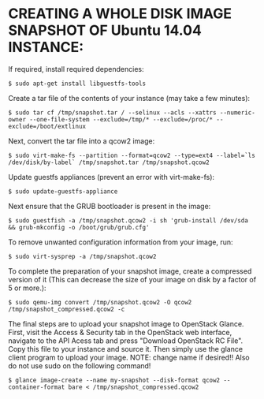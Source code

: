 CREATING A WHOLE DISK IMAGE SNAPSHOT OF Ubuntu 14.04 INSTANCE:
=============================================================

If required, install required dependencies:

    $ sudo apt-get install libguestfs-tools

Create a tar file of the contents of your instance (may take a few minutes):

    $ sudo tar cf /tmp/snapshot.tar / --selinux --acls --xattrs --numeric-owner --one-file-system --exclude=/tmp/* --exclude=/proc/* --exclude=/boot/extlinux

Next, convert the tar file into a qcow2 image:

    $ sudo virt-make-fs --partition --format=qcow2 --type=ext4 --label=`ls /dev/disk/by-label` /tmp/snapshot.tar /tmp/snapshot.qcow2

Update guestfs appliances (prevent an error with virt-make-fs):

    $ sudo update-guestfs-appliance

Next ensure that the GRUB bootloader is present in the image:

    $ sudo guestfish -a /tmp/snapshot.qcow2 -i sh 'grub-install /dev/sda && grub-mkconfig -o /boot/grub/grub.cfg'

To remove unwanted configuration information from your image, run:

    $ sudo virt-sysprep -a /tmp/snapshot.qcow2

To complete the preparation of your snapshot image, create a compressed version of it (This can decrease the size of your image on disk by a factor of 5 or more.):

    $ sudo qemu-img convert /tmp/snapshot.qcow2 -O qcow2 /tmp/snapshot_compressed.qcow2 -c

The final steps are to upload your snapshot image to OpenStack Glance. First, visit the Access & Security tab in the OpenStack web interface, navigate to the API Acess tab and press "Download OpenStack RC File". Copy this file to your instance and source it. Then simply use the glance client program to upload your image. NOTE: change name if desired!! Also do not use sudo on the following command!

    $ glance image-create --name my-snapshot --disk-format qcow2 --container-format bare < /tmp/snapshot_compressed.qcow2

